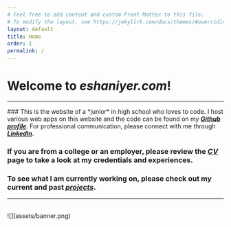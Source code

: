 ```yaml
---
# Feel free to add content and custom Front Matter to this file.
# To modify the layout, see https://jekyllrb.com/docs/themes/#overriding-theme-defaults
layout: default
title: Home
order: 1
permalink: /
---
```


# **Welcome to *eshaniyer.com*!**
<hr>
### This is the website of a *junior* in high school who loves to code. I host various web apps on this website and the code can be found on my <a href="https://www.github.com/Nazchanel" target="_blank"><b><i>Github profile</i></b></a>. For professional communication, please connect with me through <a href="https://www.linkedin.com/in/kulfieshan" target="_blank"><b><i>LinkedIn</i></b></a>.

### If you are from a college or an employer, please review the [***CV***](/cv/) page to take a look at my credentials and experiences. 

### To see what I am currently working on, please check out my current and past [***projects***](/projects/).

<hr>
<br>
![](assets/banner.png)